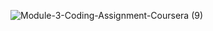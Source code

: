 ![Module-3-Coding-Assignment-Coursera (9)](https://user-images.githubusercontent.com/79485961/171996380-fe210ee7-5117-488f-97c2-029532fe733d.png)

